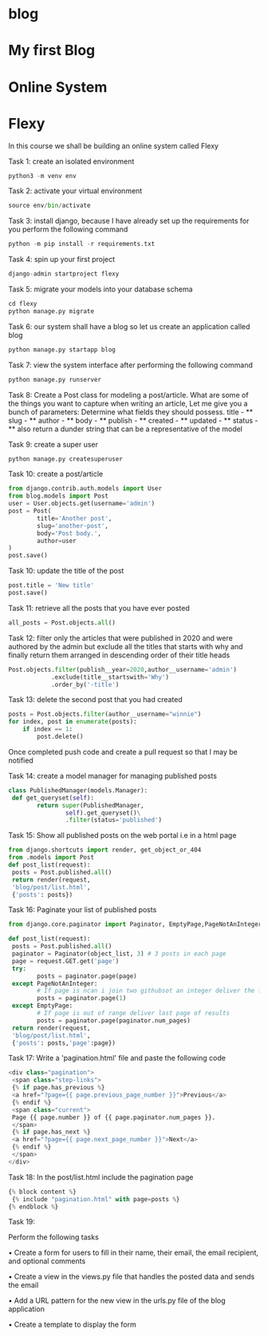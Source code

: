 # blog
# My first Blog
# Online System
# Flexy
In this course we shall be building an online system called Flexy

Task 1:
create an isolated environment
```python
python3 -m venv env
```
Task 2:
activate your virtual environment
```python
source env/bin/activate
```

Task 3:
install django, because I have already set up the requirements for you
perform the following command
```python
python -m pip install -r requirements.txt
```

Task 4:
spin up your first project
```python
django-admin startproject flexy
```

Task 5:
migrate your models into your database schema
```python
cd flexy
python manage.py migrate 
```

Task 6:
our system shall have a blog so let us create an application called blog
```python
python manage.py startapp blog
```

Task 7:
view the system interface after performing the following command
```python
python manage.py runserver
```

Task 8:
Create a Post class for modeling a post/article.
What are some of the things you want to capture
when writing an article,
Let me give you a bunch of parameters:
Determine what fields they should possess.
title - **
slug - **
author - **
body - **
publish - **
created - **
updated - **
status - **
also return a dunder string that can be a representative of
the model


Task 9:
create a super user
```python
python manage.py createsuperuser
```

Task 10:
create a post/article
```python
from django.contrib.auth.models import User
from blog.models import Post
user = User.objects.get(username='admin')
post = Post(
        title='Another post',
        slug='another-post',
        body='Post body.',
        author=user
)
post.save()
```

Task 10:
update the title of the post
```python
post.title = 'New title'
post.save()
```

Task 11:
retrieve all the posts that you have ever posted
```python
all_posts = Post.objects.all()
```

Task 12:
filter only the articles that were published in 2020 and were authored 
by the admin but exclude all the titles that starts with why and finally return them
arranged in descending order of their title heads

```python
Post.objects.filter(publish__year=2020,author__username='admin')
            .exclude(title__startswith='Why')
            .order_by('-title')
```


Task 13:
delete the second post that you had created
```python
posts = Post.objects.filter(author__username="winnie")
for index, post in enumerate(posts):
    if index == 1:
        post.delete()
```

Once completed push code and create a pull request so that I may be notified

Task 14:
create a model manager for managing published posts
```python
class PublishedManager(models.Manager):
 def get_queryset(self):
        return super(PublishedManager,
                self).get_queryset()\
                .filter(status='published')
```

Task 15:
Show all published posts on the web portal i.e in a html page
```python
from django.shortcuts import render, get_object_or_404
from .models import Post
def post_list(request):
 posts = Post.published.all()
 return render(request,
 'blog/post/list.html',
 {'posts': posts})
```

Task 16:
Paginate your list of published posts
```python
from django.core.paginator import Paginator, EmptyPage,PageNotAnInteger

def post_list(request):
 posts = Post.published.all()
 paginator = Paginator(object_list, 3) # 3 posts in each page
 page = request.GET.get('page')
 try:
        posts = paginator.page(page)
 except PageNotAnInteger:
        # If page is ncan i join two githubsot an integer deliver the first page
        posts = paginator.page(1)
 except EmptyPage:
        # If page is out of range deliver last page of results
        posts = paginator.page(paginator.num_pages)
 return render(request,
 'blog/post/list.html',
 {'posts': posts,'page':page})
```

Task 17:
Write a 'pagination.html' file and paste the following code
```python
<div class="pagination">
 <span class="step-links">
 {% if page.has_previous %}
 <a href="?page={{ page.previous_page_number }}">Previous</a>
 {% endif %}
 <span class="current">
 Page {{ page.number }} of {{ page.paginator.num_pages }}.
 </span>
 {% if page.has_next %}
 <a href="?page={{ page.next_page_number }}">Next</a>
 {% endif %}
 </span>
</div>
```

Task 18:
In the post/list.html include the pagination page
```python
{% block content %}
 {% include "pagination.html" with page=posts %}
{% endblock %}
```

Task 19:

Perform the following tasks

• Create a form for users to fill in their name, their email, the email recipient,
and optional comments

• Create a view in the views.py file that handles the posted data and sends
the email

• Add a URL pattern for the new view in the urls.py file of the blog
application

• Create a template to display the form
